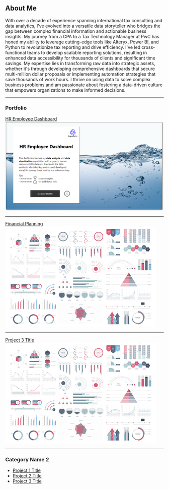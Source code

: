 ## About Me

With over a decade of experience spanning international tax consulting and data analytics, I've evolved into a versatile data storyteller who bridges the gap between complex financial information and actionable business insights. My journey from a CPA to a Tax Technology Manager at PwC has honed my ability to leverage cutting-edge tools like Alteryx, Power BI, and Python to revolutionize tax reporting and drive efficiency. I've led cross-functional teams to develop scalable reporting solutions, resulting in enhanced data accessibility for thousands of clients and significant time savings. My expertise lies in transforming raw data into strategic assets, whether it's through developing comprehensive dashboards that secure multi-million dollar proposals or implementing automation strategies that save thousands of work hours. I thrive on using data to solve complex business problems and am passionate about fostering a data-driven culture that empowers organizations to make informed decisions.

---

### Portfolio 

[HR Employee Dashboard](/sample_page)
<img src="images/hr-home.png?raw=true"/>

---
[Financial Planning](/pdf/sample_presentation.pdf)
<img src="images/dummy_thumbnail.jpg?raw=true"/>

---
[Project 3 Title](http://example.com/)
<img src="images/dummy_thumbnail.jpg?raw=true"/>

---

### Category Name 2

- [Project 1 Title](http://example.com/)
- [Project 2 Title](http://example.com/)
- [Project 3 Title](http://example.com/)

